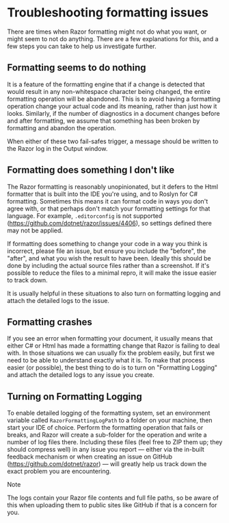 ﻿# Troubleshooting formatting issues

There are times when Razor formatting might not do what you want, or might seem to not do
anything. There are a few explanations for this, and a few steps you can take to help us
investigate further.

## Formatting seems to do nothing

It is a feature of the formatting engine that if a change is detected that would result in any
non-whitespace character being changed, the entire formatting operation will be abandoned.
This is to avoid having a formatting operation change your actual code and its meaning,
rather than just how it looks. Similarly, if the number of diagnostics in a document
changes before and after formatting, we assume that something has been broken by
formatting and abandon the operation.

When either of these two fail-safes trigger, a message should be written to the Razor log in
the Output window.

## Formatting does something I don't like

The Razor formatting is reasonably unopinionated, but it defers to the Html formatter that is
built into the IDE you're using, and to Roslyn for C# formatting. Sometimes this means it
can format code in ways you don't agree with, or that perhaps don't match your formatting
settings for that language. For example, `.editorconfig` is not supported
(https://github.com/dotnet/razor/issues/4406), so settings defined there may not be applied.

If formatting does something to change your code in a way you think is incorrect, please file
an issue, but ensure you include the "before", the "after", and what you wish the result
to have been. Ideally this should be done by including the actual source files rather than a
screenshot. If it's possible to reduce the files to a minimal repro, it will make the issue
easier to track down.

It is usually helpful in these situations to also turn on formatting logging and attach the
detailed logs to the issue.

## Formatting crashes

If you see an error when formatting your document, it usually means that either C# or Html
has made a formatting change that Razor is failing to deal with. In those situations we can
usually fix the problem easily, but first we need to be able to understand exactly what it
is. To make that process easier (or possible), the best thing to do is to turn on
"Formatting Logging" and attach the detailed logs to any issue you create.

## Turning on Formatting Logging

To enable detailed logging of the formatting system, set an environment variable called
`RazorFormattingLogPath` to a folder on your machine, then start your IDE of choice. Perform
the formatting operation that fails or breaks, and Razor will create a sub-folder for the
operation and write a number of log files there. Including these files (feel free to ZIP
them up; they should compress well) in any issue you report — either via the in-built
feedback mechanism or when creating an issue on GitHub (https://github.com/dotnet/razor) —
will greatly help us track down the exact problem you are encountering.

> [!NOTE]
> The logs contain your Razor file contents and full file paths, so be aware of this
when uploading them to public sites like GitHub if that is a concern for you.
